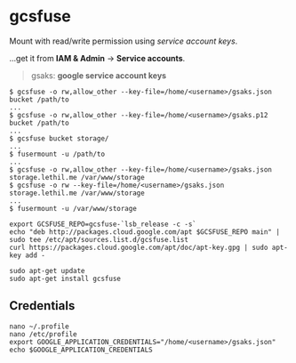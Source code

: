 # gcsfuse

Mount with read/write permission using *service account keys*.

...get it from  **IAM & Admin** -> **Service accounts**.

> gsaks: **google service account keys**

```shell
$ gcsfuse -o rw,allow_other --key-file=/home/<username>/gsaks.json bucket /path/to
...
$ gcsfuse -o rw,allow_other --key-file=/home/<username>/gsaks.p12 bucket /path/to
...
$ gcsfuse bucket storage/
...
$ fusermount -u /path/to
...
$ gcsfuse -o rw,allow_other --key-file=/home/<username>/gsaks.json storage.lethil.me /var/www/storage
$ gcsfuse -o rw --key-file=/home/<username>/gsaks.json storage.lethil.me /var/www/storage
...
$ fusermount -u /var/www/storage
```

```shell
export GCSFUSE_REPO=gcsfuse-`lsb_release -c -s`
echo "deb http://packages.cloud.google.com/apt $GCSFUSE_REPO main" | sudo tee /etc/apt/sources.list.d/gcsfuse.list
curl https://packages.cloud.google.com/apt/doc/apt-key.gpg | sudo apt-key add -

sudo apt-get update
sudo apt-get install gcsfuse
```

## Credentials

```shell
nano ~/.profile
nano /etc/profile
export GOOGLE_APPLICATION_CREDENTIALS="/home/<username>/gsaks.json"
echo $GOOGLE_APPLICATION_CREDENTIALS
```
